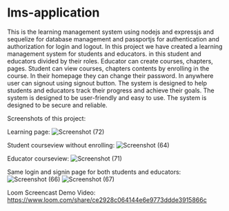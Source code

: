 # lms-application

This is the learning management system using nodejs and expressjs and sequelize for database management and passportjs for authentication and authorization for login and logout.
In this project we have created a learning management system for students and educators. 
in this student and educators divided by their roles.
Educator can create courses, chapters, pages.
Student can view courses, chapters contents by enrolling in the course.
In their homepage they can change their password.
In anywhere user can signout using signout button.
The system is designed to help students and educators track their progress and achieve their goals.
The system is designed to be user-friendly and easy to use.
The system is designed to be secure and reliable.

Screenshots of this project:

Learning page:
![Screenshot (72)](https://github.com/arunkabish1/lms-app/assets/141009715/509e5ba8-49d7-4700-a69a-0bc49efc23ec)

Student courseview without enrolling:
![Screenshot (64)](https://github.com/arunkabish1/lms-app/assets/141009715/3cfdd1fa-039d-4d1c-9ea4-999161e4f712)

Educator courseview:
![Screenshot (71)](https://github.com/arunkabish1/lms-app/assets/141009715/93704be7-865f-46f8-a5db-cc59c4adc07f)

Same login and signin page for both students and educators:
![Screenshot (66)](https://github.com/arunkabish1/lms-app/assets/141009715/ea2ec81f-104b-463e-a0d9-c3ae82861e3e)
![Screenshot (67)](https://github.com/arunkabish1/lms-app/assets/141009715/a6fcda05-baa6-4d96-9a4d-586597527000)

Loom Screencast Demo Video:
https://www.loom.com/share/ce2928c064144e6e9773ddde3915866c

